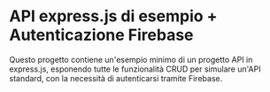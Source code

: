 # API express.js di esempio + Autenticazione Firebase
Questo progetto contiene un'esempio minimo di un progetto API in express.js, esponendo tutte le funzionalità CRUD per simulare un'API standard, con la necessità di autenticarsi tramite Firebase.
